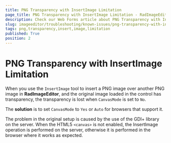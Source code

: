 ```yaml
---
title: PNG Transparency with InsertImage Limitation
page_title: PNG Transparency with InsertImage Limitation - RadImageEditor
description: Check our Web Forms article about PNG Transparency with InsertImage Limitation.
slug: imageeditor/troubleshooting/known-issues/png-transparency-with-insert-image
tags: png,transparency,insert,image,limitation
published: True
position: 2
---
```


# PNG Transparency with InsertImage Limitation

When you use the `InsertImage` tool to insert a PNG image over another PNG image in **RadImageEditor**, and the original image loaded in the control has transparency, the transparency is lost when `CanvasMode` is set to `No`.

The **solution** is to set `CanvasMode` to `Yes` or `Auto` for browsers that support it.

The problem in the original setup is caused by the use of the GDI+ library on the server. When the HTML5 `<canvas>` is not enabled, the InsertImage operation is performed on the server, otherwise it is performed in the browser where it works as expected.
